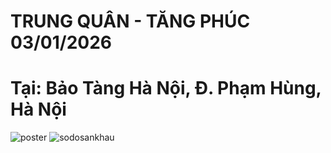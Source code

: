 # TRUNG QUÂN - TĂNG PHÚC 03/01/2026
# Tại: Bảo Tàng Hà Nội, Đ. Phạm Hùng, Hà Nội

![poster](./poster.png)
![sodosankhau](./sodosankhau.png)
